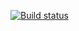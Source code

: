 [![Build status](https://ci.appveyor.com/api/projects/status/faliud5265j2119f?svg=true)](https://ci.appveyor.com/project/KindCoffeeBear/hwtestpostmanechoandci)